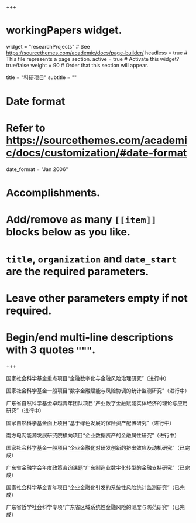 +++
# workingPapers widget.
widget = "researchProjects"  # See https://sourcethemes.com/academic/docs/page-builder/
headless = true  # This file represents a page section.
active = true  # Activate this widget? true/false
weight = 90  # Order that this section will appear.

title = "科研项目"
subtitle = ""

# Date format
#   Refer to https://sourcethemes.com/academic/docs/customization/#date-format
date_format = "Jan 2006"

# Accomplishments.
#   Add/remove as many `[[item]]` blocks below as you like.
#   `title`, `organization` and `date_start` are the required parameters.
#   Leave other parameters empty if not required.
#   Begin/end multi-line descriptions with 3 quotes `"""`.

+++

国家社会科学基金重点项目“金融数字化与金融风险治理研究”（进行中）

国家社会科学基金一般项目“数字金融赋能与风险协调的统计监测研究”（进行中）

广东省自然科学基金卓越青年团队项目“产业数字金融赋能实体经济的理论与应用研究”（进行中）

国家自然科学基金面上项目“基于绿色发展的保险资产配置研究”（进行中）

南方电网能源发展研究院横向项目“企业数据资产的金融属性研究”（进行中）

国家社会科学基金一般项目“企业金融化对研发创新的挤出效应及动机研究”（已完成）

广东省金融学会年度政策咨询课题“广东制造业数字化转型的金融支持研究”（已完成）

国家社会科学基金青年项目“企业金融化引发的系统性风险统计监测研究”（已完成）

广东省哲学社会科学专项“广东省区域系统性金融风险的测度与防范研究”（已完成）

